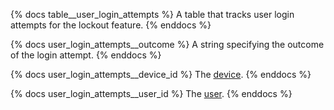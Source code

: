{% docs table__user_login_attempts %}
A table that tracks user login attempts for the lockout feature.
{% enddocs %}

{% docs user_login_attempts__outcome %}
A string specifying the outcome of the login attempt.
{% enddocs %}

{% docs user_login_attempts__device_id %}
The [device](#!/source/source.tamanu.tamanu.devices).
{% enddocs %}

{% docs user_login_attempts__user_id %}
The [user](#!/source/source.tamanu.tamanu.users).
{% enddocs %}
